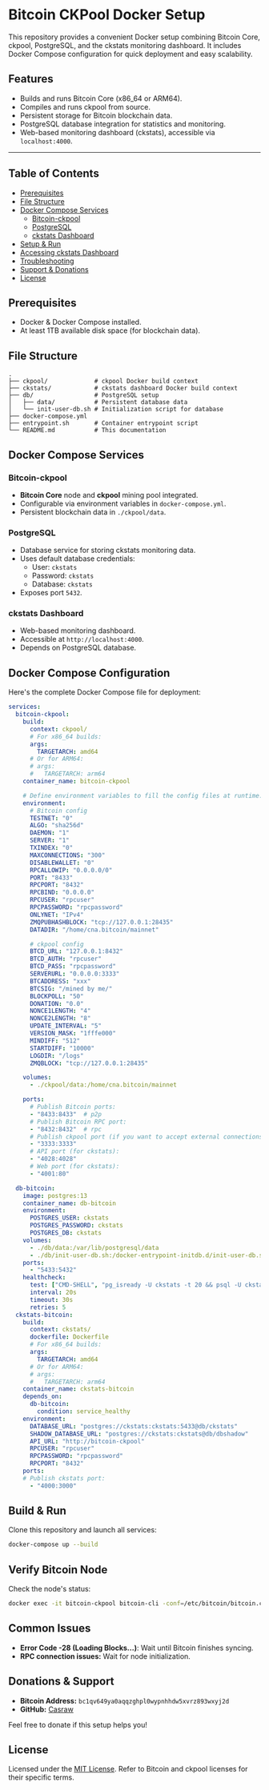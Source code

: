 # Bitcoin CKPool Docker Setup

This repository provides a convenient Docker setup combining Bitcoin Core, ckpool, PostgreSQL, and the ckstats monitoring dashboard. It includes Docker Compose configuration for quick deployment and easy scalability.

## Features

- Builds and runs Bitcoin Core (x86_64 or ARM64).
- Compiles and runs ckpool from source.
- Persistent storage for Bitcoin blockchain data.
- PostgreSQL database integration for statistics and monitoring.
- Web-based monitoring dashboard (ckstats), accessible via `localhost:4000`.

---

## Table of Contents

- [Prerequisites](#prerequisites)
- [File Structure](#file-structure)
- [Docker Compose Services](#docker-compose-services)
  - [Bitcoin-ckpool](#Bitcoin-ckpool)
  - [PostgreSQL](#postgresql)
  - [ckstats Dashboard](#ckstats-dashboard)
- [Setup & Run](#build--run)
- [Accessing ckstats Dashboard](#accessing-the-ckstats-dashboard)
- [Troubleshooting](#common-issues)
- [Support & Donations](#support--donations)
- [License](#license)

## Prerequisites

- Docker & Docker Compose installed.
- At least 1TB available disk space (for blockchain data).

## File Structure

```plaintext
.
├── ckpool/             # ckpool Docker build context
├── ckstats/            # ckstats dashboard Docker build context
├── db/                 # PostgreSQL setup
│   ├── data/           # Persistent database data
│   └── init-user-db.sh # Initialization script for database
├── docker-compose.yml
├── entrypoint.sh       # Container entrypoint script
└── README.md           # This documentation
```

## Docker Compose Services

### Bitcoin-ckpool
- **Bitcoin Core** node and **ckpool** mining pool integrated.
- Configurable via environment variables in `docker-compose.yml`.
- Persistent blockchain data in `./ckpool/data`.

### PostgreSQL
- Database service for storing ckstats monitoring data.
- Uses default database credentials:
  - User: `ckstats`
  - Password: `ckstats`
  - Database: `ckstats`
- Exposes port `5432`.

### ckstats Dashboard
- Web-based monitoring dashboard.
- Accessible at `http://localhost:4000`.
- Depends on PostgreSQL database.

## Docker Compose Configuration

Here's the complete Docker Compose file for deployment:

```yaml
services:
  bitcoin-ckpool:
    build:
      context: ckpool/
      # For x86_64 builds:
      args:
        TARGETARCH: amd64
      # Or for ARM64:
      # args:
      #   TARGETARCH: arm64
    container_name: bitcoin-ckpool

    # Define environment variables to fill the config files at runtime:
    environment:
      # Bitcoin config
      TESTNET: "0"
      ALGO: "sha256d"
      DAEMON: "1"
      SERVER: "1"
      TXINDEX: "0"
      MAXCONNECTIONS: "300"
      DISABLEWALLET: "0"
      RPCALLOWIP: "0.0.0.0/0"
      PORT: "8433"
      RPCPORT: "8432"
      RPCBIND: "0.0.0.0"
      RPCUSER: "rpcuser"
      RPCPASSWORD: "rpcpassword"
      ONLYNET: "IPv4"
      ZMQPUBHASHBLOCK: "tcp://127.0.0.1:28435"
      DATADIR: "/home/cna.bitcoin/mainnet"

      # ckpool config
      BTCD_URL: "127.0.0.1:8432"
      BTCD_AUTH: "rpcuser"
      BTCD_PASS: "rpcpassword"
      SERVERURL: "0.0.0.0:3333"
      BTCADDRESS: "xxx"
      BTCSIG: "/mined by me/"
      BLOCKPOLL: "50"
      DONATION: "0.0"
      NONCE1LENGTH: "4"
      NONCE2LENGTH: "8"
      UPDATE_INTERVAL: "5"
      VERSION_MASK: "1fffe000"
      MINDIFF: "512"
      STARTDIFF: "10000"
      LOGDIR: "/logs"
      ZMQBLOCK: "tcp://127.0.0.1:28435"

    volumes:
      - ./ckpool/data:/home/cna.bitcoin/mainnet

    ports:
      # Publish Bitcoin ports:
      - "8433:8433"  # p2p
      # Publish Bitcoin RPC port:
      - "8432:8432"  # rpc
      # Publish ckpool port (if you want to accept external connections for miners):
      - "3333:3333"
      # API port (for ckstats):
      - "4028:4028"
      # Web port (for ckstats):
      - "4001:80"

  db-bitcoin:
    image: postgres:13
    container_name: db-bitcoin
    environment:
      POSTGRES_USER: ckstats
      POSTGRES_PASSWORD: ckstats
      POSTGRES_DB: ckstats
    volumes:
      - ./db/data:/var/lib/postgresql/data
      - ./db/init-user-db.sh:/docker-entrypoint-initdb.d/init-user-db.sh
    ports:
      - "5433:5432"
    healthcheck:
      test: ["CMD-SHELL", "pg_isready -U ckstats -t 20 && psql -U ckstats -d dbshadow -c 'SELECT 1' >/dev/null 2>&1"]
      interval: 20s
      timeout: 30s
      retries: 5
  ckstats-bitcoin:
    build:
      context: ckstats/
      dockerfile: Dockerfile
      # For x86_64 builds:
      args:
        TARGETARCH: amd64
      # Or for ARM64:
      # args:
      #   TARGETARCH: arm64
    container_name: ckstats-bitcoin
    depends_on:
      db-bitcoin:
        condition: service_healthy
    environment:
      DATABASE_URL: "postgres://ckstats:ckstats:5433@db/ckstats"
      SHADOW_DATABASE_URL: "postgres://ckstats:ckstats@db/dbshadow"
      API_URL: "http://bitcoin-ckpool"
      RPCUSER: "rpcuser"
      RPCPASSWORD: "rpcpassword"
      RPCPORT: "8432"
    ports:
    # Publish ckstats port:
      - "4000:3000"
```

## Build & Run

Clone this repository and launch all services:

```bash
docker-compose up --build
```

## Verify Bitcoin Node

Check the node's status:

```bash
docker exec -it bitcoin-ckpool bitcoin-cli -conf=/etc/bitcoin/bitcoin.conf getblockchaininfo
```

## Common Issues

- **Error Code -28 (Loading Blocks...)**: Wait until Bitcoin finishes syncing.
- **RPC connection issues:** Wait for node initialization.

## Donations & Support

- **Bitcoin Address:** `bc1qv649ya0aqqzghpl0wypnhhdw5xvrz893wxyj2d`
- **GitHub:** [Casraw](https://github.com/Casraw/)

Feel free to donate if this setup helps you!

## License

Licensed under the [MIT License](https://opensource.org/licenses/MIT).
Refer to Bitcoin and ckpool licenses for their specific terms.
